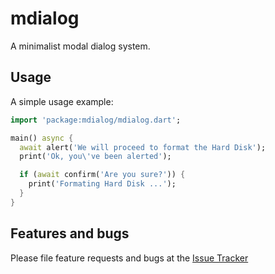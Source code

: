 # mdialog

A minimalist modal dialog system.

## Usage

A simple usage example:

```dart
import 'package:mdialog/mdialog.dart';

main() async {
  await alert('We will proceed to format the Hard Disk');
  print('Ok, you\'ve been alerted');

  if (await confirm('Are you sure?')) {
    print('Formating Hard Disk ...');
  }
}
```

## Features and bugs

Please file feature requests and bugs at the [Issue Tracker](https://github.com/gchumillas-dart/mdialog/issues)
